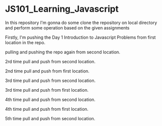 # JS101_Learning_Javascript
In this repository I'm gonna do some clone the repository on local directory and perform some operation based on the given assignments

Firstly, I'm pushing the Day 1 Introduction to Javascript Problems from first location in the repo.

pulling and pushing the repo again from second location.

2rd time pull and push from second location.


2nd time pull and push from first location.

3rd time pull and push from second location.

3rd time pull and push from first location.

4th time pull and push from second location.

4th time pull and push from first location.

5th time pull and push from second location.
